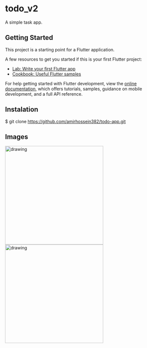 # todo_v2

A simple task app.

## Getting Started

This project is a starting point for a Flutter application.

A few resources to get you started if this is your first Flutter project:

- [Lab: Write your first Flutter app](https://docs.flutter.dev/get-started/codelab)
- [Cookbook: Useful Flutter samples](https://docs.flutter.dev/cookbook)

For help getting started with Flutter development, view the
[online documentation](https://docs.flutter.dev/), which offers tutorials,
samples, guidance on mobile development, and a full API reference.

## Instalation
$ git clone https://github.com/amirhossein382/todo-app.git

## Images
<img src=https://github.com/user-attachments/assets/add0b399-6bf2-48b0-909e-58144ba479dd alt="drawing" width="320"/>
<img src=https://github.com/user-attachments/assets/0d644789-08d7-4785-8c93-61894c372338 alt="drawing" width="320"/>
